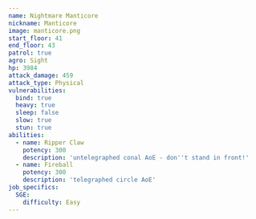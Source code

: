 ```yaml
---
name: Nightmare Manticore
nickname: Manticore
image: manticore.png
start_floor: 41
end_floor: 43
patrol: true
agro: Sight
hp: 3984
attack_damage: 459
attack_type: Physical
vulnerabilities:
  bind: true
  heavy: true
  sleep: false
  slow: true
  stun: true
abilities:
  - name: Ripper Claw
    potency: 300
    description: 'untelegraphed conal AoE - don''t stand in front!'
  - name: Fireball
    potency: 300
    description: 'telegraphed circle AoE'
job_specifics:
  SGE:
    difficulty: Easy
---
```

